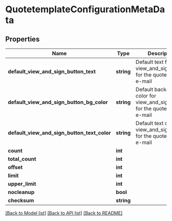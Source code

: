 # QuotetemplateConfigurationMetaData

## Properties
Name | Type | Description | Notes
------------ | ------------- | ------------- | -------------
**default_view_and_sign_button_text** | **string** | Default text for view_and_sign_button for the quotetemplate e-mail | [optional] 
**default_view_and_sign_button_bg_color** | **string** | Default background color for view_and_sign_button for the quotetemplate e-mail | [optional] 
**default_view_and_sign_button_text_color** | **string** | Default text color for view_and_sign_button for the quotetemplate e-mail | [optional] 
**count** | **int** |  | [optional] 
**total_count** | **int** |  | [optional] 
**offset** | **int** |  | [optional] 
**limit** | **int** |  | [optional] 
**upper_limit** | **int** |  | [optional] 
**nocleanup** | **bool** |  | [optional] 
**checksum** | **string** |  | [optional] 

[[Back to Model list]](../README.md#documentation-for-models) [[Back to API list]](../README.md#documentation-for-api-endpoints) [[Back to README]](../README.md)


